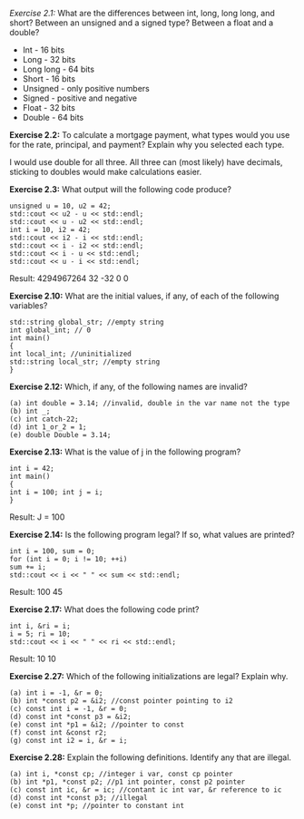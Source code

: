_Exercise 2.1:_ What are the differences between int, long, long long,
and short? Between an unsigned and a signed type? Between a float and
a double?
- Int - 16 bits
- Long - 32 bits
- Long long - 64 bits
- Short - 16 bits
- Unsigned - only positive numbers
- Signed - positive and negative
- Float - 32 bits
- Double - 64 bits

__Exercise 2.2:__ To calculate a mortgage payment, what types would you use for the rate, principal, and payment? Explain why you selected each type.

I would use double for all three. All three can (most likely) have decimals, sticking to doubles would make calculations easier. 

__Exercise 2.3:__ What output will the following code produce?

    unsigned u = 10, u2 = 42;
    std::cout << u2 - u << std::endl;
    std::cout << u - u2 << std::endl;
    int i = 10, i2 = 42;
    std::cout << i2 - i << std::endl;
    std::cout << i - i2 << std::endl;
    std::cout << i - u << std::endl;
    std::cout << u - i << std::endl;

Result: 4294967264
32
-32
0
0

__Exercise 2.10:__ What are the initial values, if any, of each of the following
variables?

    std::string global_str; //empty string
    int global_int; // 0
    int main()
    {
    int local_int; //uninitialized
    std::string local_str; //empty string
    }

__Exercise 2.12:__ Which, if any, of the following names are invalid?

    (a) int double = 3.14; //invalid, double in the var name not the type
    (b) int _;
    (c) int catch-22;
    (d) int 1_or_2 = 1;
    (e) double Double = 3.14;


__Exercise 2.13:__ What is the value of j in the following program?

    int i = 42;
    int main()
    {
    int i = 100; int j = i;
    }

Result: J = 100

__Exercise 2.14:__ Is the following program legal? If so, what values are printed?

    int i = 100, sum = 0;
    for (int i = 0; i != 10; ++i)
    sum += i;
    std::cout << i << " " << sum << std::endl;

Result: 100 45

__Exercise 2.17:__ What does the following code print?

    int i, &ri = i;
    i = 5; ri = 10;
    std::cout << i << " " << ri << std::endl;

Result: 10 10


__Exercise 2.27:__ Which of the following initializations are legal? Explain why.

    (a) int i = -1, &r = 0;
    (b) int *const p2 = &i2; //const pointer pointing to i2
    (c) const int i = -1, &r = 0;
    (d) const int *const p3 = &i2; 
    (e) const int *p1 = &i2; //pointer to const 
    (f) const int &const r2;
    (g) const int i2 = i, &r = i;


__Exercise 2.28:__ Explain the following definitions. Identify any that are illegal.

    (a) int i, *const cp; //integer i var, const cp pointer 
    (b) int *p1, *const p2; //p1 int pointer, const p2 pointer
    (c) const int ic, &r = ic; //contant ic int var, &r reference to ic
    (d) const int *const p3; //illegal
    (e) const int *p; //pointer to constant int


